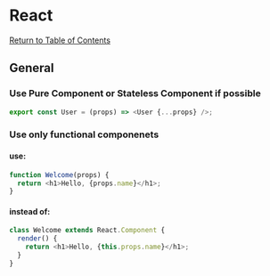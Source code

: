 # React

[Return to Table of Contents](/README.md)

## **General**

### **Use Pure Component or Stateless Component if possible**

```javascript
export const User = (props) => <User {...props} />;
```

### **Use only functional componenets**

#### **use:**

```javascript
function Welcome(props) {
  return <h1>Hello, {props.name}</h1>;
}
```

#### **instead of:**

```javascript
class Welcome extends React.Component {
  render() {
    return <h1>Hello, {this.props.name}</h1>;
  }
}
```
